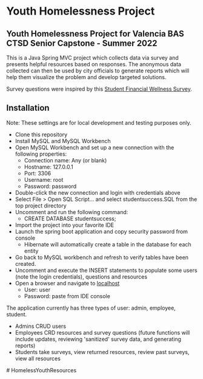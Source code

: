 # Youth Homelessness Project
## Youth Homelessness Project for Valencia BAS CTSD Senior Capstone - Summer 2022

This is a Java Spring MVC project which collects data via survey and presents helpful resources based on responses. The anonymous data collected can then be used by city officials to generate reports which will help them visualize the problem and develop targeted solutions.

Survey questions were inspired by this [Student Financial Wellness Survey](https://valenciacollege.edu/academics/analytics-and-planning/institutional-evaluation/research-and-evaluation/documents/valencia_fall2020-sfws-school-report.pdf).

## Installation
Note: These settings are for local development and testing purposes only.  

- Clone this repository
- Install MySQL and MySQL Workbench
- Open MySQL Workbench and set up a new connection with the following properties:
  - Connection name: Any (or blank)
  - Hostname: 127.0.0.1
  - Port: 3306
  - Username: root
  - Password: password
- Double-click the new connection and login with credentials above
- Select File > Open SQL Script... and select studentsuccess.SQL from the top project directory
- Uncomment and run the following command:
  - CREATE DATABASE studentsuccess;
- Import the project into your favorite IDE
- Launch the spring boot application and copy security password from console
  - Hibernate will automatically create a table in the database for each entity
- Go back to MySQL workbench and refresh to verify tables have been created.
- Uncomment and execute the INSERT statements to populate some users (note the login credentials), questions and resources
- Open a browser and navigate to [localhost](http://localhost:8080/login/)
  - User: user
  - Password: paste from IDE console

The application currently has three types of user: admin, employee, student.
- Admins CRUD users
- Employees CRD resources and survey questions (future functions will include updates, reviewing 'sanitized' survey data, and generating reports)
- Students take surveys, view returned resources, review past surveys, view all resources

#   H o m e l e s s Y o u t h R e s o u r c e s  
 